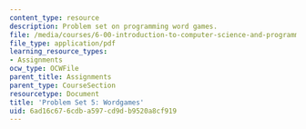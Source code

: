 ```yaml
---
content_type: resource
description: Problem set on programming word games.
file: /media/courses/6-00-introduction-to-computer-science-and-programming-fall-2008/6ad16c676cdba597cd9db9520a8cf919_pset5.pdf
file_type: application/pdf
learning_resource_types:
- Assignments
ocw_type: OCWFile
parent_title: Assignments
parent_type: CourseSection
resourcetype: Document
title: 'Problem Set 5: Wordgames'
uid: 6ad16c67-6cdb-a597-cd9d-b9520a8cf919
---
```

